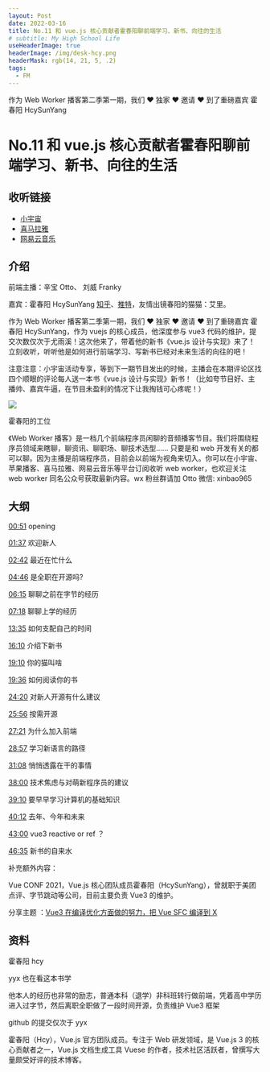 ```yaml
---
layout: Post
date: 2022-03-16
title: No.11 和 vue.js 核心贡献者霍春阳聊前端学习、新书、向往的生活
# subtitle: My High School Life
useHeaderImage: true
headerImage: /img/desk-hcy.png
headerMask: rgb(14, 21, 5, .2)
tags:
  - FM
---
```


作为 Web Worker 播客第二季第一期，我们 ❤ 独家 ❤ 邀请 ❤ 到了重磅嘉宾 霍春阳 HcySunYang

<!-- more -->

# No.11 和 vue.js 核心贡献者霍春阳聊前端学习、新书、向往的生活

## 收听链接

- [小宇宙](https://www.xiaoyuzhoufm.com/episode/62314534adf8ccf5e945251b)
- [喜马拉雅](https://www.ximalaya.com/sound/511373409)
- [网易云音乐](https://music.163.com/#/program?id=2499819450)

## 介绍

前端主播：辛宝 Otto、 刘威 Franky

嘉宾：霍春阳 HcySunYang [知乎](https://www.zhihu.com/people/hcysunyang)、[推特](https://twitter.com/HcySunYang)，友情出镜春阳的猫猫：艾里。

作为 Web Worker 播客第二季第一期，我们 ❤ 独家 ❤ 邀请 ❤ 到了重磅嘉宾 霍春阳 HcySunYang，作为 vuejs 的核心成员，他深度参与 vue3 代码的维护，提交次数仅次于尤雨溪！这次他来了，带着他的新书《vue.js 设计与实现》来了！立刻收听，听听他是如何进行前端学习、写新书已经对未来生活的向往的吧！

注意注意：小宇宙活动专享，等到下一期节目发出的时候，主播会在本期评论区找四个顺眼的评论每人送一本书《vue.js 设计与实现》新书！（比如夸节目好、主播帅、嘉宾牛逼，在节目未盈利的情况下让我掏钱可心疼呢！）

![](/img/desk-hcy.png)

霍春阳的工位

《Web Worker 播客》是一档几个前端程序员闲聊的音频播客节目。我们将围绕程序员领域来瞎聊，聊资讯、聊职场、聊技术选型...... 只要是和 web 开发有关的都可以聊。因为主播是前端程序员，目前会以前端为视角来切入。你可以在小宇宙、苹果播客、喜马拉雅、网易云音乐等平台订阅收听 web worker，也欢迎关注 web worker 同名公众号获取最新内容。wx 粉丝群请加 Otto 微信: xinbao965

## 大纲

[00:51]() opening

[01:37]() 欢迎新人

[02:42]() 最近在忙什么

[04:46]() 是全职在开源吗?

[06:15]() 聊聊之前在字节的经历

[07:18]() 聊聊上学的经历

[13:35]() 如何支配自己的时间

[16:10]() 介绍下新书

[19:10]() 你的猫叫啥

[19:36]() 如何阅读你的书

[24:20]() 对新人开源有什么建议

[25:56]() 按需开源

[27:21]() 为什么加入前端

[28:57]() 学习新语言的路径

[31:08]() 悄悄透露在干的事情

[38:00]() 技术焦虑与对萌新程序员的建议

[39:10]() 要早早学习计算机的基础知识

[40:12]() 去年、今年和未来

[43:00]() vue3 reactive or ref ？

[46:35]() 新书的自来水

补充额外内容：

Vue CONF 2021，Vue.js 核心团队成员霍春阳（HcySunYang），曾就职于美团点评、字节跳动等公司，目前主要负责 Vue3 的维护。

分享主题 ：[Vue3 在编译优化方面做的努力，把 Vue SFC 编译到 X ](https://www.bilibili.com/video/BV1h64y1d7dv)

## 资料

霍春阳 hcy

yyx 也在看这本书学

他本人的经历也非常的励志，普通本科（退学）非科班转行做前端，凭着高中学历进入过字节，然后离职全职做了一段时间开源，负责维护 Vue3 框架

github 的提交仅次于 yyx

霍春阳（Hcy），Vue.js 官方团队成员。专注于 Web 研发领域，是 Vue.js 3 的核心贡献者之一，Vue.js 文档生成工具 Vuese 的作者，技术社区活跃者，曾撰写大量颇受好评的技术博客。
